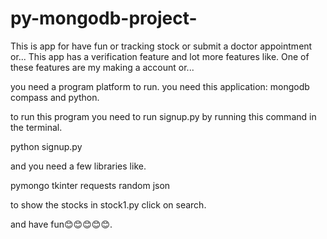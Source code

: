 # py-mongodb-project-
This is app for have fun or tracking stock or submit a doctor appointment or...
This app has a verification feature and lot more features like.
One of these features are my making a account or...

you need a program platform to run.
you need this application: mongodb compass and python.

to run this program you need to run signup.py
by running this command in the terminal.

python signup.py

and you need a few libraries like.

pymongo
tkinter
requests
random
json

to show the stocks in stock1.py click on search.

and have fun😊😊😊😊😊.
